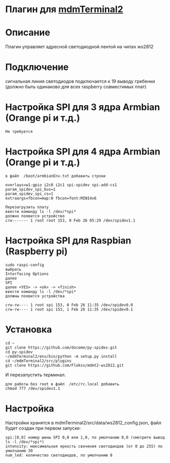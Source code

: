 

# Плагин для [mdmTerminal2](https://github.com/Aculeasis/mdmTerminal2)
# Описание
Плагин управляет адресной светодиодной лентой на чипах ws2812
# Подключение 
 сигнальная линия светодиодов подключается к 19 выводу гребенки (должно быть одинаково для всех raspberry совместимых плат) 
 
# Настройка SPI для 3 ядра Armbian (Orange pi и т.д.)

```
Не требуется 
```  
# Настройка SPI для 4 ядра Armbian (Orange pi и т.д.)

```
в файл  /boot/armbianEnv.txt добавить строки

overlays=w1-gpio i2c0 i2c1 spi-spidev spi-add-cs1
param_spidev_spi_bus=1
param_spidev_spi_cs=1
extraargs=fbcon=map:0 fbcon=font:MINI4x6

Перезагрузить плату
ввести команду ls -l /dev/*spi*
должно появится устройство 
crw------- 1 root root 153, 0 Feb 26 05:29 /dev/spidev1.1
``` 
# Настройка SPI для Raspbian (Raspberry pi)

```
sudo raspi-config
выбрать 
Interfacing Options
далее 
SPI
далее <YES> -> <ok> -> <finish>
ввести команду ls -l /dev/*spi*
должны появится устройства

crw-rw---- 1 root spi 153, 0 Feb 26 11:35 /dev/spidev0.0
crw-rw---- 1 root spi 153, 1 Feb 26 11:35 /dev/spidev0.1
``` 
# Установка
 
```
cd ~
git clone https://github.com/doceme/py-spidev.git
cd py-spidev
~/mdmTerminal2/env/bin/python -m setup.py install
cd ~/mdmTerminal2/src/plugins
git clone https://github.com/Flokss/mdmt2-ws2812.git

```

И перезапустить терминал.
```
для работы без root в файл  /etc/rc.local добавить
chmod 777 /dev/spidev1.1

```

# Настройка
Настройки хранятся в mdmTerminal2/src/data/ws2812_config.json, файл будет создан при первом запуске:
```
spi:[0,0] номер шины SPI 0,0 или 1,0, по умолчанию 0,0 (смотрите вывод ls -l /dev/*spi*) 
intensity: максимальная яркость свечения светодиодов (от 0 до 255) по умолчанию 30
num_led: количество светодиодов, по умолчанию 8
```
